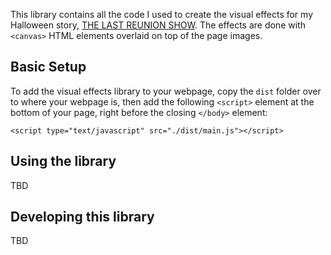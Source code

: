 This library contains all the code I used to create the visual effects for my Halloween story, [THE LAST REUNION SHOW](https://neathobby.com/special/the-last-reunion-show/). The effects are done with `<canvas>` HTML elements overlaid on top of the page images.

## Basic Setup

To add the visual effects library to your webpage, copy the `dist` folder over to where your webpage is, then add the following `<script>` element at the bottom of your page, right before the closing `</body>` element:

```
<script type="text/javascript" src="./dist/main.js"></script>
```

## Using the library

TBD

## Developing this library

TBD
